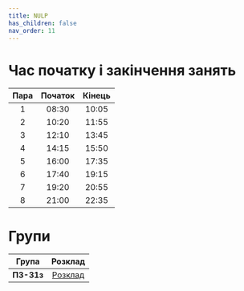 ```yaml
---
title: NULP
has_children: false
nav_order: 11
---
```



# Час початку і закінчення занять

| Пара | Початок | Кінець |
|:----:|:-------:|:------:|
|   1  |  08:30  |  10:05 |
|   2  |  10:20  |  11:55 |
|   3  |  12:10  |  13:45 |
|   4  |  14:15  |  15:50 |
|   5  |  16:00  |  17:35 |
|   6  |  17:40  |  19:15 |
|   7  |  19:20  |  20:55 |
|   8  |  21:00  |  22:35 |


# Групи

| Група | Розклад |
|:----:|:-------:|
|**ПЗ-31з**|[Розклад](http://lpnu.ua/parttime_schedule?institutecode_selective=ІКНІ&edugrupabr_selective=ПЗ-31з)|
